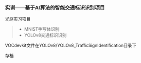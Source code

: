### 实训——基于AI算法的智能交通标识识别项目
光庭实习项目
> - MNIST手写体识别
> - YOLOv8交通标识识别

VOCdevkit文件在YOLOv8/YOLOv8_TrafficSignIdentification目录下

存档
